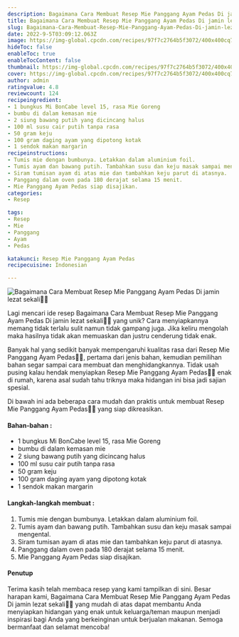 ```yaml
---
description: Bagaimana Cara Membuat Resep Mie Panggang Ayam Pedas Di jamin lezat sekali"
title: Bagaimana Cara Membuat Resep Mie Panggang Ayam Pedas Di jamin lezat sekali
slug: Bagaimana-Cara-Membuat-Resep-Mie-Panggang-Ayam-Pedas-Di-jamin-lezat-sekali
date: 2022-9-5T03:09:12.063Z
image: https://img-global.cpcdn.com/recipes/97f7c2764b5f3072/400x400cq70/photo.jpg
hideToc: false
enableToc: true
enableTocContent: false
thumbnail: https://img-global.cpcdn.com/recipes/97f7c2764b5f3072/400x400cq70/photo.jpg
cover: https://img-global.cpcdn.com/recipes/97f7c2764b5f3072/400x400cq70/photo.jpg
author: admin
ratingvalue: 4.8
reviewcount: 124
recipeingredient:
- 1 bungkus Mi BonCabe level 15, rasa Mie Goreng
- bumbu di dalam kemasan mie
- 2 siung bawang putih yang dicincang halus
- 100 ml susu cair putih tanpa rasa
- 50 gram keju
- 100 gram daging ayam yang dipotong kotak
- 1 sendok makan margarin
recipeinstructions:
- Tumis mie dengan bumbunya. Letakkan dalam aluminium foil.
- Tumis ayam dan bawang putih. Tambahkan susu dan keju masak sampai mengental.
- Siram tumisan ayam di atas mie dan tambahkan keju parut di atasnya.
- Panggang dalam oven pada 180 derajat selama 15 menit.
- Mie Panggang Ayam Pedas siap disajikan.
categories:
- Resep

tags:
- Resep
- Mie
- Panggang
- Ayam
- Pedas

katakunci: Resep Mie Panggang Ayam Pedas
recipecuisine: Indonesian

---
```


![Bagaimana Cara Membuat Resep Mie Panggang Ayam Pedas Di jamin lezat sekali👩‍🍳](https://img-global.cpcdn.com/recipes/97f7c2764b5f3072/400x400cq70/photo.jpg)

Lagi mencari ide resep Bagaimana Cara Membuat Resep Mie Panggang Ayam Pedas Di jamin lezat sekali👩‍🍳 yang unik? Cara menyiapkannya memang tidak terlalu sulit namun tidak gampang juga. Jika keliru mengolah maka hasilnya tidak akan memuaskan dan justru cenderung tidak enak.

Banyak hal yang sedikit banyak mempengaruhi kualitas rasa dari Resep Mie Panggang Ayam Pedas👩‍🍳, pertama dari jenis bahan, kemudian pemilihan bahan segar sampai cara membuat dan menghidangkannya. Tidak usah pusing kalau hendak menyiapkan Resep Mie Panggang Ayam Pedas👩‍🍳 enak di rumah, karena asal sudah tahu triknya maka hidangan ini bisa jadi sajian spesial.

Di bawah ini ada beberapa cara mudah dan praktis untuk membuat Resep Mie Panggang Ayam Pedas👩‍🍳 yang siap dikreasikan.

<!--inarticleads1-->

#### Bahan-bahan :

- 1 bungkus Mi BonCabe level 15, rasa Mie Goreng
- bumbu di dalam kemasan mie
- 2 siung bawang putih yang dicincang halus
- 100 ml susu cair putih tanpa rasa
- 50 gram keju
- 100 gram daging ayam yang dipotong kotak
- 1 sendok makan margarin

<!--inarticleads2-->

#### Langkah-langkah membuat :

1. Tumis mie dengan bumbunya. Letakkan dalam aluminium foil.
1. Tumis ayam dan bawang putih. Tambahkan susu dan keju masak sampai mengental.
1. Siram tumisan ayam di atas mie dan tambahkan keju parut di atasnya.
1. Panggang dalam oven pada 180 derajat selama 15 menit.
1. Mie Panggang Ayam Pedas siap disajikan.

#### Penutup

Terima kasih telah membaca resep yang kami tampilkan di sini. Besar harapan kami, Bagaimana Cara Membuat Resep Mie Panggang Ayam Pedas Di jamin lezat sekali👩‍🍳 yang mudah di atas dapat membantu Anda menyiapkan hidangan yang enak untuk keluarga/teman maupun menjadi inspirasi bagi Anda yang berkeinginan untuk berjualan makanan. Semoga bermanfaat dan selamat mencoba!